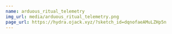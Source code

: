```yaml
---
name: arduous_ritual_telemetry
img_url: media/arduous_ritual_telemetry.png
page_url: https://hydra.ojack.xyz/?sketch_id=dqnofaeAMuLZHp5n
---
```



